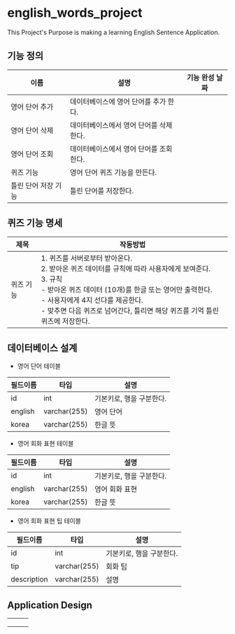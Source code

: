 # english_words_project

This Project's Purpose is making a learning English Sentence Application.

## 기능 정의

| 이름       | 설명                     | 기능 완성 날짜   |
|----------|------------------------|------------|
| 영어 단어 추가 | 데이터베이스에 영어 단어를 추가 한다.  |            |
| 영어 단어 삭제 | 데이터베이스에서 영어 단어를 삭제 한다. |            |
| 영어 단어 조회 | 데이터베이스에서 영어 단어를 조회 한다. |            |
| 퀴즈 기능    | 영어 단어 퀴즈 기능을 만든다.      |            |
| 틀린 단어 저장 기능| 틀린 단어를 저장한다.|            |

## 퀴즈 기능 명세
| 제목    | 작동방법                                                                                                                                                                                    |
|-------|-----------------------------------------------------------------------------------------------------------------------------------------------------------------------------------------|
| 퀴즈 기능 | 1. 퀴즈를 서버로부터 받아온다.<br/>2. 받아온 퀴즈 데이터를 규칙에 따라 사용자에게 보여준다.<br/>3. 규칙<br/> - 받아온 퀴즈 데이터 (10개)를 한글 또는 영어만 출력한다.<br/>- 사용자에게 4지 선다를 제공한다.<br/> - 맞추면 다음 퀴즈로 넘어간다, 틀리면 해당 퀴즈를 기억 틀린 퀴즈에 저장한다. |

## 데이터베이스 설계

- 영어 단어 테이블

| 필드이름    | 타입           | 설명            |
|---------|--------------|---------------|
| id      | int          | 기본키로, 행을 구분한다. |
| english | varchar(255) | 영어 단어         |
|  korea  | varchar(255)| 한글 뜻|

- 영어 회화 표현 테이블

| 필드이름    | 타입           | 설명             |
|---------|--------------|----------------|
| id      | int          | 기본키로, 행을 구분한다. |
| english | varchar(255) | 영어 회화 표현       |
|  korea  | varchar(255)| 한글 뜻           |

- 영어 회화 표현 팁 테이블

| 필드이름        | 타입           | 설명             |
|-------------|--------------|----------------|
| id          | int          | 기본키로, 행을 구분한다. |
| tip         | varchar(255) | 회화 팁           |
| description | varchar(255)| 설명             |


## Application Design

||||
|---|---|---|
||||
||||
||||



